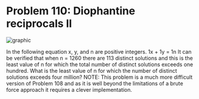 # Problem 110: Diophantine reciprocals II

![graphic](img110.gif)

In the following equation x, y, and n are positive integers. 1x + 1y =
1n It can be verified that when n = 1260 there are 113 distinct
solutions and this is the least value of n for which the total number of
distinct solutions exceeds one hundred. What is the least value of n for
which the number of distinct solutions exceeds four million? NOTE: This
problem is a much more difficult version of Problem 108 and as it is
well beyond the limitations of a brute force approach it requires a
clever implementation.